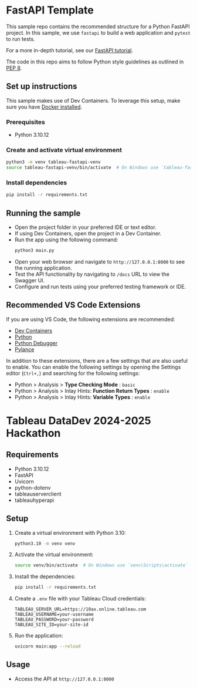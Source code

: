 # FastAPI Template

This sample repo contains the recommended structure for a Python FastAPI project. In this sample, we use `fastapi` to build a web application and `pytest` to run tests.

For a more in-depth tutorial, see our [FastAPI tutorial](https://code.visualstudio.com/docs/python/tutorial-fastapi).

The code in this repo aims to follow Python style guidelines as outlined in [PEP 8](https://peps.python.org/pep-0008/).

## Set up instructions

This sample makes use of Dev Containers. To leverage this setup, make sure you have [Docker installed](https://www.docker.com/products/docker-desktop).

### Prerequisites

- Python 3.10.12

### Create and activate virtual environment

```bash
python3 -m venv tableau-fastapi-venv
source tableau-fastapi-venv/bin/activate  # On Windows use `tableau-fastapi-venv\Scripts\activate`
```

### Install dependencies

```bash
pip install -r requirements.txt
```

## Running the sample

- Open the project folder in your preferred IDE or text editor.
- If using Dev Containers, open the project in a Dev Container.
- Run the app using the following command:
  ```bash
  python3 main.py
  ```
- Open your web browser and navigate to `http://127.0.0.1:8000` to see the running application.
- Test the API functionality by navigating to `/docs` URL to view the Swagger UI.
- Configure and run tests using your preferred testing framework or IDE.

## Recommended VS Code Extensions

If you are using VS Code, the following extensions are recommended:

- [Dev Containers](https://marketplace.visualstudio.com/items?itemName=ms-vscode-remote.remote-containers)
- [Python](https://marketplace.visualstudio.com/items?itemName=ms-python.python)
- [Python Debugger](https://marketplace.visualstudio.com/items?itemName=ms-python.debugpy)
- [Pylance](https://marketplace.visualstudio.com/items?itemName=ms-python.vscode-pylance)

In addition to these extensions, there are a few settings that are also useful to enable. You can enable the following settings by opening the Settings editor (`Ctrl+,`) and searching for the following settings:

- Python > Analysis > **Type Checking Mode** : `basic`
- Python > Analysis > Inlay Hints: **Function Return Types** : `enable`
- Python > Analysis > Inlay Hints: **Variable Types** : `enable`

# Tableau DataDev 2024-2025 Hackathon

## Requirements

- Python 3.10.12
- FastAPI
- Uvicorn
- python-dotenv
- tableauserverclient
- tableauhyperapi

## Setup

1. Create a virtual environment with Python 3.10:
   ```sh
   python3.10 -m venv venv
   ```

2. Activate the virtual environment:
   ```sh
   source venv/bin/activate  # On Windows use `venv\Scripts\activate`
   ```

3. Install the dependencies:
   ```sh
   pip install -r requirements.txt
   ```

4. Create a `.env` file with your Tableau Cloud credentials:
   ```
   TABLEAU_SERVER_URL=https://10ax.online.tableau.com
   TABLEAU_USERNAME=your-username
   TABLEAU_PASSWORD=your-password
   TABLEAU_SITE_ID=your-site-id
   ```

5. Run the application:
   ```sh
   uvicorn main:app --reload
   ```

## Usage

- Access the API at `http://127.0.0.1:8000`
